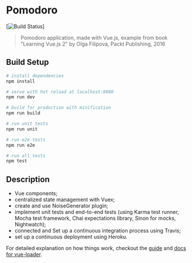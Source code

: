 # Pomodoro

[![Build Status](https://travis-ci.org/steliancorbut/Pomodoro.svg?branch=master)]

> Pomodoro application, made with Vue.js, example from book "Learning Vue.js 2" by Olga Filipova, Packt Publishing, 2016

## Build Setup

``` bash
# install dependencies
npm install

# serve with hot reload at localhost:8080
npm run dev

# build for production with minification
npm run build

# run unit tests
npm run unit

# run e2e tests
npm run e2e

# run all tests
npm test
```
## Description

- Vue components;
- centralized state management with Vuex;
- create and use NoiseGenerator plugin;
- implement unit tests and end-to-end tests (using Karma test runner, Mocha test framework, Chai expectations library, Sinon for mocks, Nightwatch);
- connected and Set up a continuous integration process using Travis;
- set up a continuous deployment using Heroku.


For detailed explanation on how things work, checkout the [guide](http://vuejs-templates.github.io/webpack/) and [docs for vue-loader](http://vuejs.github.io/vue-loader).
